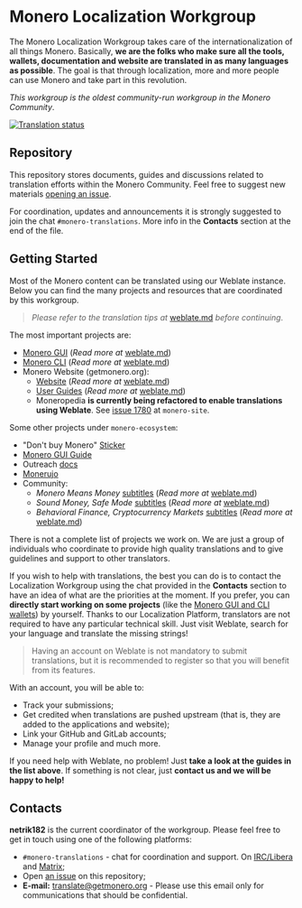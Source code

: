 # Monero Localization Workgroup

The Monero Localization Workgroup takes care of the internationalization of all things Monero. Basically, **we are the folks who make sure all the tools, wallets, documentation and website are translated in as many languages as possible**. The goal is that through localization, more and more people can use Monero and take part in this revolution.

*This workgroup is the oldest community-run workgroup in the Monero Community*.

<a href="https://translate.getmonero.org/engage/monero/">
<img src="https://translate.getmonero.org/widgets/monero/-/horizontal-auto.svg" alt="Translation status" />
</a>

## Repository

This repository stores documents, guides and discussions related to translation efforts within the Monero Community. Feel free to suggest new materials [opening an issue](https://github.com/monero-ecosystem/monero-translations/issues/new).

For coordination, updates and announcements it is strongly suggested to join the chat `#monero-translations`. More info in the **Contacts** section at the end of the file.

## Getting Started

Most of the Monero content can be translated using our Weblate instance. Below you can find the many projects and resources that are coordinated by this workgroup.

> *Please refer to the translation tips at* [weblate.md](https://github.com/monero-ecosystem/monero-translations/blob/master/weblate.md) *before continuing*.

The most important projects are:

- [Monero GUI](https://translate.getmonero.org/engage/monero/) (*Read more at* [weblate.md](https://github.com/monero-ecosystem/monero-translations/blob/master/weblate.md))
- [Monero CLI](https://translate.getmonero.org/engage/monero/) (*Read more at* [weblate.md](https://github.com/monero-ecosystem/monero-translations/blob/master/weblate.md))
- Monero Website (getmonero.org):
	- [Website](https://translate.getmonero.org/engage/getmonero/) (*Read more at* [weblate.md](https://github.com/monero-ecosystem/monero-translations/blob/master/weblate.md))
	- [User Guides](https://translate.getmonero.org/engage/getmonero-user-guides/) (*Read more at* [weblate.md](https://github.com/monero-ecosystem/monero-translations/blob/master/weblate.md))
	- Moneropedia **is currently being refactored to enable translations using Weblate**. See [issue 1780](https://github.com/monero-project/monero-site/issues/1780) at `monero-site`.

Some other projects under `monero-ecosystem`:

- "Don't buy Monero" [Sticker](https://github.com/monero-ecosystem/dont-buy-monero-sticker)
- [Monero GUI Guide](https://github.com/monero-ecosystem/monero-GUI-guide#translations)
- Outreach [docs](https://github.com/monero-ecosystem/outreach-docs#translations) 
- [Monerujo](https://github.com/monero-ecosystem/monero-translations/blob/master/translate-monerujo.md)
- Community:
	- *Monero Means Money* [subtitles](https://translate.getmonero.org/engage/community/) (*Read more at* [weblate.md](https://github.com/monero-ecosystem/monero-translations/blob/master/weblate.md))
	- *Sound Money, Safe Mode* [subtitles](https://translate.getmonero.org/engage/community/) (*Read more at* [weblate.md](https://github.com/monero-ecosystem/monero-translations/blob/master/weblate.md))
	- *Behavioral Finance, Cryptocurrency Markets* [subtitles](https://translate.getmonero.org/engage/community/) (*Read more at* [weblate.md](https://github.com/monero-ecosystem/monero-translations/blob/master/weblate.md))

There is not a complete list of projects we work on. We are just a group of individuals who coordinate to provide high quality translations and to give guidelines and support to other translators.

If you wish to help with translations, the best you can do is to contact the Localization Workgroup using the chat provided in the **Contacts** section to have an idea of what are the priorities at the moment. If you prefer, you can **directly start working on some projects** (like the [Monero GUI and CLI wallets](https://translate.getmonero.org/engage/monero/)) by yourself. Thanks to our Localization Platform, translators are not required to have any particular technical skill. Just visit Weblate, search for your language and translate the missing strings!

> Having an account on Weblate is not mandatory to submit translations, but it is recommended to register so that you will benefit from its features.

With an account, you will be able to:

- Track your submissions;
- Get credited when translations are pushed upstream (that is, they are added to the applications and website);
- Link your GitHub and GitLab accounts;
- Manage your profile and much more.
 
If you need help with Weblate, no problem! Just **take a look at the guides in the list above**. If something is not clear, just **contact us and we will be happy to help!**

## Contacts

**netrik182** is the current coordinator of the workgroup. Please feel free to get in touch using one of the following platforms:

- `#monero-translations` - chat for coordination and support. On [IRC/Libera](ircs://irc.libera.chat/#monero-translations) and [Matrix](https://matrix.to/#/!BKMbQLMDzHKzmtrBfg:matrix.org?via=monero.social&via=matrix.org&via=libera.chat);
- Open [an issue](https://github.com/monero-ecosystem/monero-translations/issues/new) on this repository;
- **E-mail:** [translate@getmonero.org](mailto:translate@getmonero.org) - Please use this email only for communications that should be confidential.
